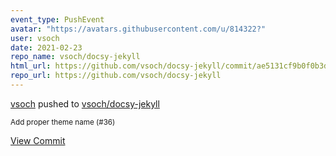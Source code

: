 ```yaml
---
event_type: PushEvent
avatar: "https://avatars.githubusercontent.com/u/814322?"
user: vsoch
date: 2021-02-23
repo_name: vsoch/docsy-jekyll
html_url: https://github.com/vsoch/docsy-jekyll/commit/ae5131cf9b0f0b3de36e21b5681c3bf89fd3fd4f
repo_url: https://github.com/vsoch/docsy-jekyll
---
```


<a href='https://github.com/vsoch' target='_blank'>vsoch</a> pushed to <a href='https://github.com/vsoch/docsy-jekyll' target='_blank'>vsoch/docsy-jekyll</a>

<small>Add proper theme name (#36)</small>

<a href='https://github.com/vsoch/docsy-jekyll/commit/ae5131cf9b0f0b3de36e21b5681c3bf89fd3fd4f' target='_blank'>View Commit</a>